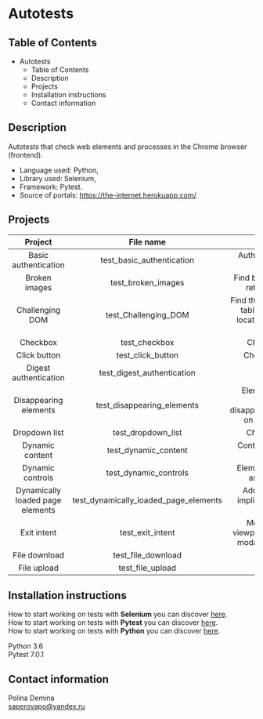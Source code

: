 # Autotests

## Table of Contents

- Autotests
  - Table of Contents
  - Description
  - Projects
  - Installation instructions
  - Contact information
    
## Description
Autotests that check web elements and processes in the Chrome browser (frontend). 
- Language used: Python, 
- Library used: Selenium, 
- Framework: Pytest.
- Source of portals: https://the-internet.herokuapp.com/.

## Projects

| Project | File name    | Description    |
| :-----: | :---: | :---: |
| Basic authentication | test_basic_authentication | Authorization via web request |
| Broken images | test_broken_images | Find broken images and return their count |
| Challenging DOM | test_Challenging_DOM | Find the best locators in a table with no helpful locators, and a canvas element |
| Checkbox | test_checkbox | Check checkbox |
| Click button | test_click_button | Check click button |
| Digest authentication | test_digest_authentication | - |
| Disappearing elements | test_disappearing_elements | Elements on a page change by disappearing/reappearing on each page load |
| Dropdown list | test_dropdown_list | Check dropdown |
| Dynamic content | test_dynamic_content | Content updated after refresh |
| Dynamic controls | test_dynamic_controls | Elements are changed asynchronously |
| Dynamically loaded page elements | test_dynamically_loaded_page_elements | Adding explicit and implicit expectation of elements  |
| Exit intent | test_exit_intent | Mouse out of the viewport pane and see a modal window appear |
| File download | test_file_download | - |
| File upload | test_file_upload | - |

## Installation instructions
How to start working on tests with **Selenium** you can discover [here](https://www.selenium.dev/documentation/). \
How to start working on tests with **Pytest** you can discover [here](https://docs.pytest.org/en/7.1.x/announce/release-7.0.1.html). \
How to start working on tests with **Python** you can discover [here](https://docs.python.org/3.6/tutorial/). 

Python 3.6\
Pytest 7.0.1

## Contact information
Polina Demina\
saperovapo@yandex.ru